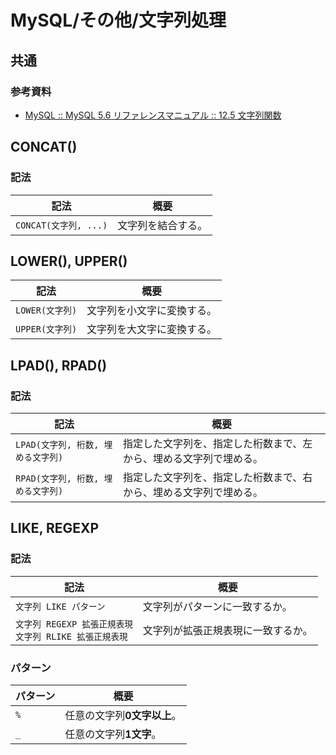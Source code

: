 # MySQL/その他/文字列処理

## 共通

### 参考資料

- [MySQL :: MySQL 5.6 リファレンスマニュアル :: 12.5 文字列関数](https://dev.mysql.com/doc/refman/5.6/ja/string-functions.html)

## CONCAT()

### 記法

| 記法                  | 概要               |
| --------------------- | ------------------ |
| `CONCAT(文字列, ...)` | 文字列を結合する。 |

## LOWER(), UPPER()

| 記法            | 概要                       |
| --------------- | -------------------------- |
| `LOWER(文字列)` | 文字列を小文字に変換する。 |
| `UPPER(文字列)` | 文字列を大文字に変換する。 |

## LPAD(), RPAD()

### 記法

| 記法                               | 概要                                                         |
| ---------------------------------- | ------------------------------------------------------------ |
| `LPAD(文字列, 桁数, 埋める文字列)` | 指定した文字列を、指定した桁数まで、左から、埋める文字列で埋める。 |
| `RPAD(文字列, 桁数, 埋める文字列)` | 指定した文字列を、指定した桁数まで、右から、埋める文字列で埋める。 |

## LIKE, REGEXP

### 記法

| 記法                                                         | 概要                               |
| ------------------------------------------------------------ | ---------------------------------- |
| `文字列 LIKE パターン`                                       | 文字列がパターンに一致するか。     |
| `文字列 REGEXP 拡張正規表現`<br />`文字列 RLIKE 拡張正規表現` | 文字列が拡張正規表現に一致するか。 |

### パターン

| パターン | 概要                        |
| -------- | --------------------------- |
| `%`      | 任意の文字列**0文字以上**。 |
| `_`      | 任意の文字列**1文字**。     |
